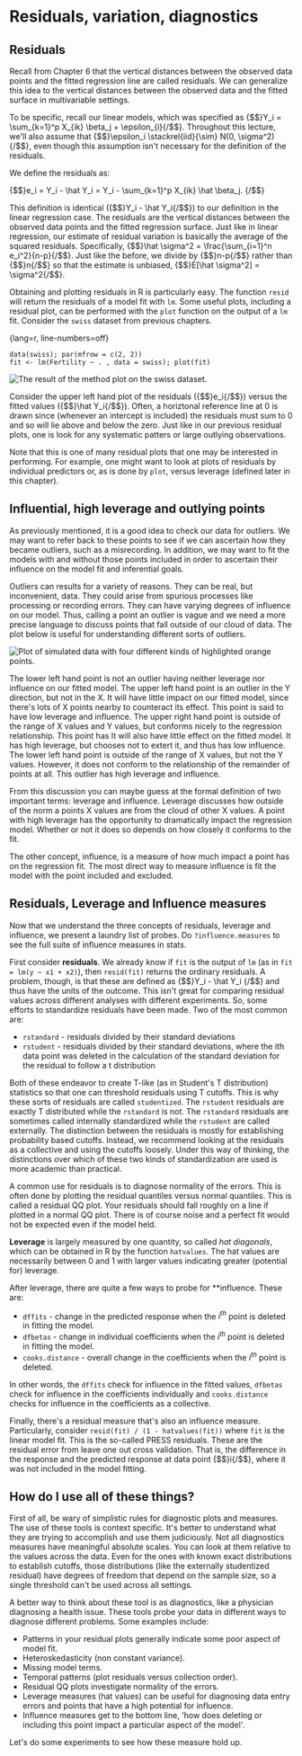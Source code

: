 # Residuals, variation, diagnostics

## Residuals

Recall from Chapter 6 that the vertical distances between the observed data points and the fitted
regression line are called residuals. We can generalize this idea to the vertical distances between
the observed data and the fitted surface in multivariable settings.

To be specific, recall our linear models, which was
specified as {$$}Y_i =  \sum_{k=1}^p X_{ik} \beta_j + \epsilon_{i}{/$$}. Throughout this lecture,
we'll also assume that {$$}\epsilon_i \stackrel{iid}{\sim} N(0, \sigma^2){/$$}, even though this assumption isn't
necessary for the definition of the residuals.

We define the residuals as:

{$$}e_i = Y_i -  \hat Y_i =  Y_i - \sum_{k=1}^p X_{ik} \hat \beta_j. {/$$}

This definition is identical ({$$}Y_i - \hat Y_i{/$$}) to our definition in the linear regression case.
The residuals are the vertical distances between the observed data points and the fitted regression surface.
Just like in linear regression, our estimate of residual variation is basically the average of the squared
residuals. Specifically, {$$}\hat \sigma^2 = \frac{\sum_{i=1}^n e_i^2}{n-p}{/$$}. Just like the before, we divide
by {$$}n-p{/$$} rather than {$$}n{/$$} so that the estimate is unbiased, {$$}E[\hat \sigma^2] = \sigma^2{/$$}.


Obtaining and plotting residuals in R is particularly easy. The function `resid` will return the residuals of a model
fit with `lm`. Some useful plots, including a residual plot, can be performed with the `plot` function on the output
of a `lm` fit.   Consider the `swiss` dataset from previous chapters.

{lang=r, line-numbers=off}
~~~
data(swiss); par(mfrow = c(2, 2))
fit <- lm(Fertility ~ . , data = swiss); plot(fit)
~~~

![The result of the method `plot` on the `swiss` dataset.](images/mresid1.png)

Consider the upper left hand plot of the residuals ({$$}e_i{/$$}) versus
the fitted values ({$$}\hat Y_i{/$$}). Often, a horiztonal reference line at 0 is drawn
since (whenever an intercept is included) the residuals must sum to 0 and
so will lie above and below the zero. Just like in our previous residual
plots, one is look for any systematic patters or large outlying observations.

Note that this is one of many residual plots that one may be interested in
performing. For example, one might want to look at plots of residuals by
individual predictors or, as is done by `plot`, versus leverage (defined
  later in this chapter).


## Influential, high leverage and outlying points

As previously mentioned, it is a good idea to check our data for outliers.
We may want to refer back to these points to see if we can ascertain how
they became outliers, such as a misrecording. In addition, we may want
to fit the models with and without those points included in order to
ascertain their influence on the model fit and inferential goals.

Outliers can results for a variety of reasons. They can be real, but
inconvenient, data. They could arise from spurious processes like
processing or recording errors. They can have varying degrees of
influence on our model. Thus, calling a point an outlier is vague and
we need a more precise language to discuss points that fall outside of
our cloud of data. The plot below is useful for understanding different
sorts of outliers.

![Plot of simulated data with four different kinds of highlighted orange points.](images/mresid2.png)


The lower left hand point is not an outlier having neither leverage nor
influence on our fitted model. The upper left hand point
is an outlier in the Y direction, but not in the X. It will have little
impact on our fitted model, since there's lots of X points nearby
to counteract its effect. This point is said to have
low leverage and influence. The upper right hand
point is outside of the range of X values and Y values, but conforms
nicely to the regression relationship. This point has  It will also have little effect
on the fitted model. It has high leverage, but chooses not to extert it,
and thus has low influence. The lower left hand point is outside of the range
of X values, but not the Y values. However, it does not conform to the
relationship of the remainder of points at all. This outlier has high leverage and influence.


From this discussion you can maybe guess at the formal definition of
two important terms: leverage and influence.
Leverage discusses how outside of the norm a points X values
are from the cloud of other X values. A point with high leverage has the
opportunity to dramatically impact the regression model. Whether or not
it does so depends on how closely it conforms to the fit.

The other concept, influence, is a measure of how much impact a point has
on the regression fit. The most direct way to measure influence is
fit the model with the point included and excluded.




## Residuals, Leverage and Influence measures
Now that we understand the three concepts of residuals, leverage and influence, we present a laundry list
of probes.  Do `?influence.measures` to see the full suite of influence measures in stats.  

First consider **residuals**. We already know if `fit` is the output of
`lm` (as in `fit = lm(y ~ x1 + x2)`), then `resid(fit)` returns the
ordinary residuals. A problem, though, is that these are defined as
{$$}Y_i - \hat Y_i {/$$} and thus have the units of the outcome. This
isn't great for comparing residual values across different analyses
with different experiments. So, some efforts to standardize residuals
have been made. Two of the most common are:

* `rstandard` - residuals divided by their standard deviations
* `rstudent` - residuals divided by their standard deviations, where the ith data point was deleted in the calculation of the standard deviation for the residual to follow a t distribution

Both of these endeavor to create T-like (as in Student's T distribution)
statistics so that one can threshold residuals using T cutoffs. This is
why these sorts of residuals are called `studentized`. The `rstudent`
residuals are exactly T distributed while the `rstandard` is not. The
`rstandard` residuals are sometimes called internally standardized while the
`rstudent` are called externally. The distinction between the residuals
is mostly for establishing probability based cutoffs. Instead, we recommend
looking at the residuals as a collective and using the cutoffs loosely.
Under this way of thinking,
the distinctions over which of these two kinds of standardization are used
is more academic than practical.

A common use for residuals is to diagnose normality of the errors. This
is often done by plotting the residual quantiles versus normal quantiles.
This is called a residual QQ plot. Your residuals should fall roughly
on a line if plotted in a normal QQ plot. There is of course noise and
a perfect fit would not be expected even if the model held.

**Leverage** is largely measured by one quantity, so called *hat diagonals*, which can be obtained in R by the function `hatvalues`. The
hat values are necessarily between 0 and 1 with larger values indicating
greater (potential for) leverage.

After leverage, there are quite a few ways to probe for **influence. These
are:

  * `dffits` - change in the predicted response when the $i^{th}$ point is deleted in fitting the model.
  * `dfbetas` - change in individual coefficients when the $i^{th}$ point is deleted in fitting the model.
  * `cooks.distance` - overall change in the coefficients when the $i^{th}$ point is deleted.

In other words, the `dffits` check for influence in the fitted values,
`dfbetas` check for influence in the coefficients individually and `cooks.distance` checks for influence in the coefficients as a collective.

Finally, there's a residual measure that's also an influence measure.
Particularly, consider `resid(fit) / (1 - hatvalues(fit))` where `fit` is the linear model fit. This is the so-called PRESS residuals. These
are the residual error from leave one out cross validation. That is, the difference in the response and the predicted response at data point {$$}i{/$$}, where it was not included in the model fitting.

## How do I use all of these things?

First of all, be wary of simplistic rules for diagnostic plots and measures. The use of these tools is context specific. It's better to understand what they are trying to accomplish and use them judiciously. Not all diagnostics measures have meaningful absolute scales. You can look at them relative to the values across the data. Even for the ones with known
exact distributions to establish cutoffs,
those distributions (like the externally studentized residual) have degrees of freedom that depend on the sample size, so a single threshold can't
be used across all settings.

A better way to think about these tool is as diagnostics, like a
physician diagnosing a health issue. These tools probe your data in different ways to diagnose different problems.  Some examples include:
  * Patterns in your residual plots generally indicate some poor aspect of model fit.
  * Heteroskedasticity (non constant variance).
  * Missing model terms.
  * Temporal patterns (plot residuals versus collection order).
* Residual QQ plots investigate normality of the errors.
* Leverage measures (hat values) can be useful for diagnosing data entry errors and points that have a high potential for influence.
* Influence measures get to the bottom line, 'how does deleting or including this point impact a particular aspect of the model'.

Let's do some experiments to see how these measure hold up.

<!--
## Case 1
<div class="rimage center"><img src="fig/unnamed-chunk-3.png" title="plot of chunk unnamed-chunk-3" alt="plot of chunk unnamed-chunk-3" class="plot" /></div>


---
## The code
```
n <- 100; x <- c(10, rnorm(n)); y <- c(10, c(rnorm(n)))
plot(x, y, frame = FALSE, cex = 2, pch = 21, bg = "lightblue", col = "black")
abline(lm(y ~ x))
```
* The point `c(10, 10)` has created a strong regression relationship where there shouldn't be one.

---
## Showing a couple of the diagnostic values

```r
fit <- lm(y ~ x)
round(dfbetas(fit)[1 : 10, 2], 3)
```

```
     1      2      3      4      5      6      7      8      9     10
 6.007 -0.019 -0.007  0.014 -0.002 -0.083 -0.034 -0.045 -0.112 -0.008
```

```r
round(hatvalues(fit)[1 : 10], 3)
```

```
    1     2     3     4     5     6     7     8     9    10
0.445 0.010 0.011 0.011 0.030 0.017 0.012 0.033 0.021 0.010
```


---
## Case 2
<div class="rimage center"><img src="fig/unnamed-chunk-5.png" title="plot of chunk unnamed-chunk-5" alt="plot of chunk unnamed-chunk-5" class="plot" /></div>


---
## Looking at some of the diagnostics

```r
round(dfbetas(fit2)[1 : 10, 2], 3)
```

```
     1      2      3      4      5      6      7      8      9     10
-0.072 -0.041 -0.007  0.012  0.008 -0.187  0.017  0.100 -0.059  0.035
```

```r
round(hatvalues(fit2)[1 : 10], 3)
```

```
    1     2     3     4     5     6     7     8     9    10
0.164 0.011 0.014 0.012 0.010 0.030 0.017 0.017 0.013 0.021
```


---
## Example described by Stefanski TAS 2007 Vol 61.

```r
## Don't everyone hit this server at once.  Read the paper first.
dat <- read.table('http://www4.stat.ncsu.edu/~stefanski/NSF_Supported/Hidden_Images/orly_owl_files/orly_owl_Lin_4p_5_flat.txt', header = FALSE)
pairs(dat)
```

<div class="rimage center"><img src="fig/unnamed-chunk-7.png" title="plot of chunk unnamed-chunk-7" alt="plot of chunk unnamed-chunk-7" class="plot" /></div>


---
## Got our P-values, should we bother to do a residual plot?

```r
summary(lm(V1 ~ . -1, data = dat))$coef
```

```
   Estimate Std. Error t value  Pr(>|t|)
V2   0.9856    0.12798   7.701 1.989e-14
V3   0.9715    0.12664   7.671 2.500e-14
V4   0.8606    0.11958   7.197 8.301e-13
V5   0.9267    0.08328  11.127 4.778e-28
```


---
## Residual plot
### P-values significant, O RLY?

```r
fit <- lm(V1 ~ . - 1, data = dat); plot(predict(fit), resid(fit), pch = '.')
```

<div class="rimage center"><img src="fig/unnamed-chunk-9.png" title="plot of chunk unnamed-chunk-9" alt="plot of chunk unnamed-chunk-9" class="plot" /></div>


---
## Back to the Swiss data
<div class="rimage center"><img src="fig/unnamed-chunk-10.png" title="plot of chunk unnamed-chunk-10" alt="plot of chunk unnamed-chunk-10" class="plot" /></div>
-->
